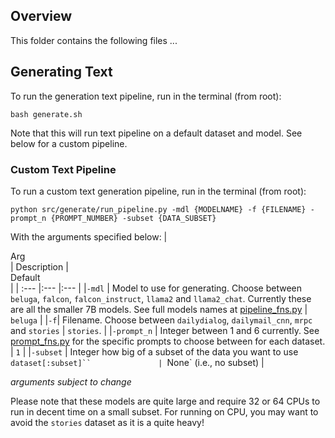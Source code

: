 ## Overview
This folder contains the following files ... 

## Generating Text 
To run the generation text pipeline, run in the terminal (from root):
```
bash generate.sh
```
Note that this will run text pipeline on a default dataset and model. See below for a custom pipeline.

### Custom Text Pipeline
To run a custom text generation pipeline, run in the terminal (from root): 
```
python src/generate/run_pipeline.py -mdl {MODELNAME} -f {FILENAME} -prompt_n {PROMPT_NUMBER} -subset {DATA_SUBSET}
```

With the arguments specified below: 
| <div style="width:80px">Arg</div>    | Description                             | <div style="width:120px">Default</div>    |
| :---        |:---                                                                                        |:---             |
|```-mdl```   | Model to use for generating. Choose between `beluga`, `falcon`, `falcon_instruct`, `llama2` and `llama2_chat`. Currently these are all the smaller 7B models. See full models names at [pipeline_fns.py](pipeline_fns.py)            | `beluga`     |
|```-f```| Filename. Choose between `dailydialog`, `dailymail_cnn`, `mrpc` and `stories`  | `stories`.              |
|```-prompt_n```   | Integer between 1 and 6 currently. See [prompt_fns.py](prompt_fns.py) for the specific prompts to choose between for each dataset.            |    `1`            |
|```-subset```   |   Integer how big of a subset of the data you want to use `dataset[:subset]``               | `None` (i.e., no subset)               |

*arguments subject to change*

Please note that these models are quite large and require 32 or 64 CPUs to run in decent time on a small subset. For running on CPU, you may want to avoid the `stories` dataset as it is a quite heavy!